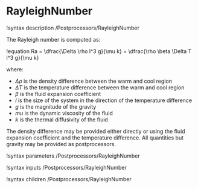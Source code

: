 # RayleighNumber

!syntax description /Postprocessors/RayleighNumber

The Rayleigh number is computed as:

!equation
Ra = \dfrac{\Delta \rho l^3 g}{\mu k} = \dfrac{\rho \beta \Delta T l^3 g}{\mu k}

where:

- $\Delta \rho$ is the density difference between the warm and cool region
- $\Delta T$ is the temperature difference between the warm and cool region
- $\beta$ is the fluid expansion coefficient
- $l$ is the size of the system in the direction of the temperature difference
- $g$ is the magnitude of the gravity
- $mu$ is the dynamic viscosity of the fluid
- $k$ is the thermal diffusivity of the fluid


The density difference may be provided either directly or using the fluid expansion coefficient
and the temperature difference.
All quantities but gravity may be provided as postprocessors.

!syntax parameters /Postprocessors/RayleighNumber

!syntax inputs /Postprocessors/RayleighNumber

!syntax children /Postprocessors/RayleighNumber
